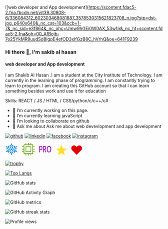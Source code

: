 
![web developer and App development](https://scontent.fdac5-2.fna.fbcdn.net/v/t39.30808-6/336084312_602303468081887_3578530315621823708_n.jpg?stp=dst-jpg_p640x640&_nc_cat=103&ccb=1-7&_nc_sid=e3f864&_nc_ohc=Umw9hGEi0W0AX_53w1n&_nc_ht=scontent.fdac5-2.fna&oh=00_AfBojb-7o25YkMR9uudSd8IgpE4efOD3xIfGzB8C_hVrhQ&oe=641F9239

### Hi there 👋, I'm sakib al hasan
#### web developer and App development


I am Shakib Al Hasan .I am a student at the City Institute of Technology. I am currently in the learning phase of programming. I am constantly trying to learn to program. I am creating this GitHub account so that I can learn something besides work and use it for education

Skills:  REACT / JS / HTML / CSS/python/c/c++/c#

- 🔭 I’m currently working on this page. 
- 🌱 I’m currently learning javaScript 
- 👯 I’m looking to collaborate on github 
- 💬 Ask me about Ask me about web devevlopment and app development 


[<img src='https://cdn.jsdelivr.net/npm/simple-icons@3.0.1/icons/github.svg' alt='github' height='40'>](https://github.com/https://github.com/Md-sakib-al-hasan)  [<img src='https://cdn.jsdelivr.net/npm/simple-icons@3.0.1/icons/linkedin.svg' alt='linkedin' height='40'>](https://www.linkedin.com/in/https://www.linkedin.com/in/md-sakib-al-hasan-46942126b//)  [<img src='https://cdn.jsdelivr.net/npm/simple-icons@3.0.1/icons/facebook.svg' alt='facebook' height='40'>](https://www.facebook.com/https://www.facebook.com/profile.php?id=100056687554619)  [<img src='https://cdn.jsdelivr.net/npm/simple-icons@3.0.1/icons/instagram.svg' alt='instagram' height='40'>](https://www.instagram.com/https://www.instagram.com/md.sakib.alhasan//)  

<a href='https://archiveprogram.github.com/'><img src='https://raw.githubusercontent.com/acervenky/animated-github-badges/master/assets/acbadge.gif' width='40' height='40'></a> <a href='https://docs.github.com/en/developers'><img src='https://raw.githubusercontent.com/acervenky/animated-github-badges/master/assets/devbadge.gif' width='40' height='40'></a> <a href='https://github.com/pricing'><img src='https://raw.githubusercontent.com/acervenky/animated-github-badges/master/assets/pro.gif' width='40' height='40'></a> <a href='https://stars.github.com/'><img src='https://raw.githubusercontent.com/acervenky/animated-github-badges/master/assets/starbadge.gif' width='35' height='35'></a> <a href='https://docs.github.com/en/github/supporting-the-open-source-community-with-github-sponsors'><img src='https://raw.githubusercontent.com/acervenky/animated-github-badges/master/assets/sponsorbadge.gif' width='35' height='35'></a> 

[![trophy](https://github-profile-trophy.vercel.app/?username=https://github.com/Md-sakib-al-hasan)](https://github.com/ryo-ma/github-profile-trophy)

[![Top Langs](https://github-readme-stats.vercel.app/api/top-langs/?username=https://github.com/Md-sakib-al-hasan)](https://github.com/anuraghazra/github-readme-stats)

![GitHub stats](https://github-readme-stats.vercel.app/api?username=https://github.com/Md-sakib-al-hasan&show_icons=true&count_private=true)  

![GitHub Activity Graph](https://activity-graph.herokuapp.com/graph?username=https://github.com/Md-sakib-al-hasan)  

![GitHub metrics](https://metrics.lecoq.io/https://github.com/Md-sakib-al-hasan)  

![GitHub streak stats](https://streak-stats.demolab.com/?user=https://github.com/Md-sakib-al-hasan)  

![Profile views](https://gpvc.arturio.dev/https://github.com/Md-sakib-al-hasan)  
